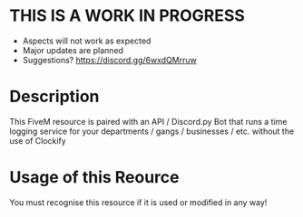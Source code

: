 # THIS IS A WORK IN PROGRESS
- Aspects will not work as expected
- Major updates are planned
- Suggestions? https://discord.gg/6wxdQMrruw

# Description

This FiveM resource is paired with an API / Discord.py Bot that runs a time logging service for your departments / gangs / businesses / etc. without the use of Clockify

# Usage of this Reource

You must recognise this resource if it is used or modified in any way!